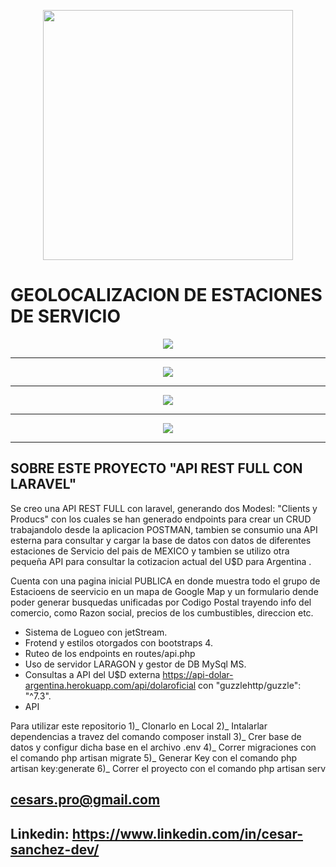 <p align="center"><a href="#"><img src="https://raw.githubusercontent.com/laravel/art/master/logo-lockup/5%20SVG/2%20CMYK/1%20Full%20Color/laravel-logolockup-cmyk-red.svg" width="400"></a></p>

<p align="center"> 
<h1><a>GEOLOCALIZACION DE ESTACIONES DE SERVICIO</a></h1>
</p>



<p align="center">
    <img src="https://i.postimg.cc/4ykqrQ12/Whats-App-Image-2022-04-29-at-5-01-22-PM.jpg" border="0"> 
</p>
<hr> 
<p align="center">
    <img src="https://i.postimg.cc/vmTJ9BBh/Whats-App-Image-2022-04-29-at-5-01-48-PM.jpg" border="0"> 
</p>   
<hr> 
<p align="center">
    <img src="https://i.postimg.cc/1tNbCjDN/Whats-App-Image-2022-04-29-at-5-03-36-PM.jpg" border="0">
</p>
<hr>
<p align="center">
    <img src="https://i.postimg.cc/VkKydMY5/Whats-App-Image-2022-04-29-at-5-04-11-PM.jpg" border="0">
</p>
<hr>

## SOBRE ESTE PROYECTO "API REST FULL CON LARAVEL" 

Se creo una API REST FULL con laravel, generando dos Modesl: "Clients y Producs" con los cuales se han generado endpoints para crear un CRUD trabajandolo desde la aplicacion POSTMAN, tambien se consumio una API esterna para consultar y cargar la base de datos con datos de diferentes estaciones de Servicio del pais de MEXICO y tambien se utilizo otra pequeña API para consultar la cotizacion actual del U$D para Argentina .

Cuenta con una pagina inicial PUBLICA en donde muestra todo el grupo de Estacioens de seervicio en un mapa de Google Map y un formulario dende poder generar busquedas unificadas por Codigo Postal trayendo info del comercio, como Razon social, precios de los cumbustibles, direccion etc.

- Sistema de Logueo con jetStream.
- Frotend y estilos otorgados con bootstraps 4.
- Ruteo de los endpoints en routes/api.php
- Uso de servidor LARAGON y gestor de DB MySql MS.
- Consultas a API del U$D externa https://api-dolar-argentina.herokuapp.com/api/dolaroficial con "guzzlehttp/guzzle": "^7.3".
- API

Para utilizar este repositorio
1)_ Clonarlo en Local
2)_ Intalarlar dependencias a travez del comando composer install
3)_ Crer base de datos y configur dicha base en el archivo .env
4)_ Correr migraciones con el comando php artisan migrate 
5)_ Generar Key con el comando php artisan key:generate
6)_ Correr el proyecto con el comando php artisan serv

 
 

## cesars.pro@gmail.com
## Linkedin: https://www.linkedin.com/in/cesar-sanchez-dev/

